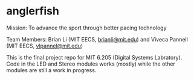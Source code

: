 # anglerfish
Mission: To advance the sport through better pacing technology


Team Members: Brian Li (MIT EECS, brianli@mit.edu) and Viveca Pannell (MIT EECS, vlpannel@mit.edu)

This is the final project repo for MIT 6.205 (Digital Systems Labratory). Code in the LED and Stereo modules works (mostly) while the other modules are still a work in progress.
